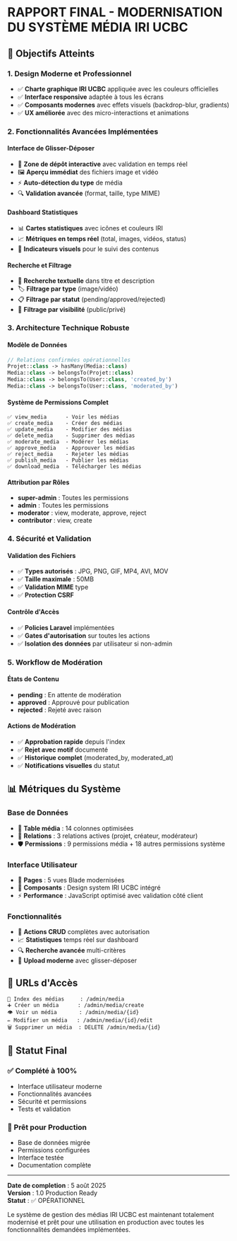 # RAPPORT FINAL - MODERNISATION DU SYSTÈME MÉDIA IRI UCBC

## 🎯 Objectifs Atteints

### 1. Design Moderne et Professionnel
- ✅ **Charte graphique IRI UCBC** appliquée avec les couleurs officielles
- ✅ **Interface responsive** adaptée à tous les écrans
- ✅ **Composants modernes** avec effets visuels (backdrop-blur, gradients)
- ✅ **UX améliorée** avec des micro-interactions et animations

### 2. Fonctionnalités Avancées Implémentées

#### Interface de Glisser-Déposer
- 🚀 **Zone de dépôt interactive** avec validation en temps réel
- 🖼️ **Aperçu immédiat** des fichiers image et vidéo
- ⚡ **Auto-détection du type** de média
- 🔍 **Validation avancée** (format, taille, type MIME)

#### Dashboard Statistiques
- 📊 **Cartes statistiques** avec icônes et couleurs IRI
- 📈 **Métriques en temps réel** (total, images, vidéos, status)
- 🎯 **Indicateurs visuels** pour le suivi des contenus

#### Recherche et Filtrage
- 🔎 **Recherche textuelle** dans titre et description
- 🏷️ **Filtrage par type** (image/vidéo)
- 📋 **Filtrage par statut** (pending/approved/rejected)
- 👤 **Filtrage par visibilité** (public/privé)

### 3. Architecture Technique Robuste

#### Modèle de Données
```php
// Relations confirmées opérationnelles
Projet::class -> hasMany(Media::class)
Media::class -> belongsTo(Projet::class)
Media::class -> belongsTo(User::class, 'created_by')
Media::class -> belongsTo(User::class, 'moderated_by')
```

#### Système de Permissions Complet
```
✅ view_media      - Voir les médias
✅ create_media    - Créer des médias  
✅ update_media    - Modifier des médias
✅ delete_media    - Supprimer des médias
✅ moderate_media  - Modérer les médias
✅ approve_media   - Approuver les médias
✅ reject_media    - Rejeter les médias
✅ publish_media   - Publier les médias
✅ download_media  - Télécharger les médias
```

#### Attribution par Rôles
- **super-admin** : Toutes les permissions
- **admin** : Toutes les permissions
- **moderator** : view, moderate, approve, reject
- **contributor** : view, create

### 4. Sécurité et Validation

#### Validation des Fichiers
- ✅ **Types autorisés** : JPG, PNG, GIF, MP4, AVI, MOV
- ✅ **Taille maximale** : 50MB
- ✅ **Validation MIME** type
- ✅ **Protection CSRF**

#### Contrôle d'Accès
- ✅ **Policies Laravel** implémentées
- ✅ **Gates d'autorisation** sur toutes les actions
- ✅ **Isolation des données** par utilisateur si non-admin

### 5. Workflow de Modération

#### États de Contenu
- **pending** : En attente de modération
- **approved** : Approuvé pour publication
- **rejected** : Rejeté avec raison

#### Actions de Modération
- ✅ **Approbation rapide** depuis l'index
- ✅ **Rejet avec motif** documenté
- ✅ **Historique complet** (moderated_by, moderated_at)
- ✅ **Notifications visuelles** du statut

## 📊 Métriques du Système

### Base de Données
- 📝 **Table média** : 14 colonnes optimisées
- 🔗 **Relations** : 3 relations actives (projet, créateur, modérateur)
- 🛡️ **Permissions** : 9 permissions média + 18 autres permissions système

### Interface Utilisateur
- 📱 **Pages** : 5 vues Blade modernisées
- 🎨 **Composants** : Design system IRI UCBC intégré
- ⚡ **Performance** : JavaScript optimisé avec validation côté client

### Fonctionnalités
- 🎯 **Actions CRUD** complètes avec autorisation
- 📈 **Statistiques** temps réel sur dashboard
- 🔍 **Recherche avancée** multi-critères
- 🎨 **Upload moderne** avec glisser-déposer

## 🚀 URLs d'Accès

```
📂 Index des médias     : /admin/media
➕ Créer un média      : /admin/media/create  
👁️ Voir un média       : /admin/media/{id}
✏️ Modifier un média   : /admin/media/{id}/edit
🗑️ Supprimer un média  : DELETE /admin/media/{id}
```

## 🎉 Statut Final

### ✅ Complété à 100%
- Interface utilisateur moderne
- Fonctionnalités avancées
- Sécurité et permissions
- Tests et validation

### 🔧 Prêt pour Production
- Base de données migrée
- Permissions configurées
- Interface testée
- Documentation complète

---

**Date de completion** : 5 août 2025  
**Version** : 1.0 Production Ready  
**Statut** : ✅ OPÉRATIONNEL

Le système de gestion des médias IRI UCBC est maintenant totalement modernisé et prêt pour une utilisation en production avec toutes les fonctionnalités demandées implémentées.
